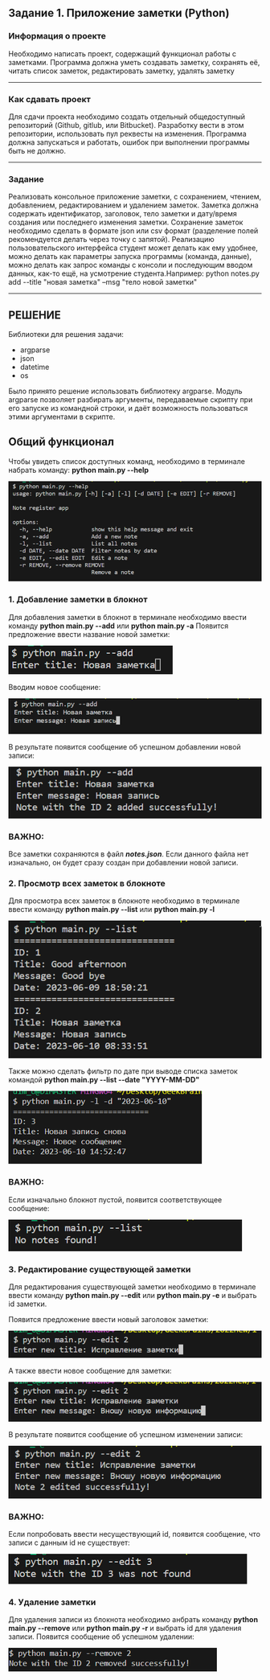 ## Задание 1. Приложение заметки (Python)
### Информация о проекте
Необходимо написать проект, содержащий функционал работы с заметками.
Программа должна уметь создавать заметку, сохранять её, читать список
заметок, редактировать заметку, удалять заметку
___
### Как сдавать проект
Для сдачи проекта необходимо создать отдельный общедоступный
репозиторий (Github, gitlub, или Bitbucket). Разработку вести в этом
репозитории, использовать пул реквесты на изменения. Программа должна
запускаться и работать, ошибок при выполнении программы быть не должно.
___
### Задание
Реализовать консольное приложение заметки, с сохранением, чтением,
добавлением, редактированием и удалением заметок. Заметка должна
содержать идентификатор, заголовок, тело заметки и дату/время создания или
последнего изменения заметки. Сохранение заметок необходимо сделать в
формате json или csv формат (разделение полей рекомендуется делать через
точку с запятой). Реализацию пользовательского интерфейса студент может
делать как ему удобнее, можно делать как параметры запуска программы
(команда, данные), можно делать как запрос команды с консоли и
последующим вводом данных, как-то ещё, на усмотрение студента.Например:
python notes.py add --title "новая заметка" –msg "тело новой заметки"
___
## РЕШЕНИЕ
Библиотеки для решения задачи:
* argparse
* json
* datetime
* os

Было принято решение использовать библиотеку argparse. Модуль argparse позволяет разбирать аргументы, передаваемые скрипту при его запуске из командной строки, и даёт возможность пользоваться этими аргументами в скрипте.

## Общий функционал
Чтобы увидеть список доступных команд, необходимо в терминале набрать команду: **python main.py --help**

![help-menu](images/help-menu.png)

### 1. Добавление заметки в блокнот

Для добавления заметки в блокнот в терминале необходимо ввести команду **python main.py --add** или **python main.py -a**
Появится предложение ввести название новой заметки:

![add-new-title](images/add-new-title.png)

Вводим новое сообщение:

![add-new-message](images/add-new-message.png)

В результате появится сообщение об успешном добавлении новой записи:

![add-done](images/add-done.png)

### ВАЖНО:
Все заметки сохраняются в файл **_notes.json_**.
Если данного файла нет изначально, он будет сразу создан при добавлении новой записи.

### 2. Просмотр всех заметок в блокноте

Для просмотра всех заметок в блокноте необходимо в терминале ввести команду **python main.py --list** или **python main.py -l**

![list-all](images/list-all.png)

Также можно сделать фильтр по дате при выводе списка заметок командой **python main.py --list --date "YYYY-MM-DD"**

![filter-by-date](images/filter-by-date.png)

### ВАЖНО:
Если изначально блокнот пустой, появится соответствующее сообщение:

![list-error](images/list-error.png)

### 3. Редактирование существующей заметки

Для редактирования существующей заметки необходимо в терминале ввести команду **python main.py --edit** или **python main.py -e** и выбрать id заметки.

Появится предложение ввести новый заголовок заметки:

![edit-new-title](images/edit-new-title.png)

А также ввести новое сообщение для заметки:

![edit-new-message](images/edit-new-message.png)

В результате появится сообщение об успешном изменении записи:

![edit-done](images/edit-done.png)

### ВАЖНО:
Если попробовать ввести несуществующий id, появится сообщение, что записи с данным id не существует:

![edit-error](images/edit-error.png)

### 4. Удаление заметки
Для удаления записи из блокнота необходимо анбрать команду **python main.py --remove** или **python main.py -r**
и выбрать id для удаления записи. Появится сообщение об успешном удалении:

![remove-done](images/remove-done.png) 









